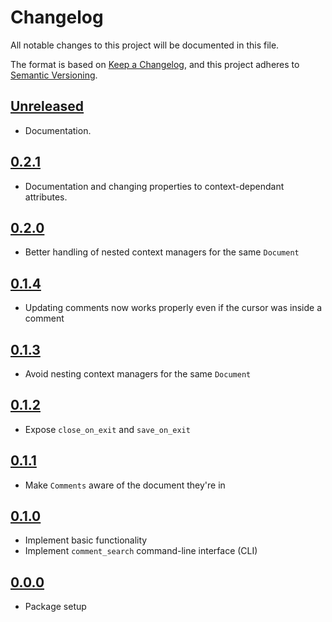 # Changelog

All notable changes to this project will be documented in this file.

The format is based on [Keep a Changelog](https://keepachangelog.com/en/1.0.0/),
and this project adheres to [Semantic Versioning](https://semver.org/spec/v2.0.0.html).

## [Unreleased]

- Documentation.

## [0.2.1]

- Documentation and changing properties to context-dependant attributes.

## [0.2.0]

- Better handling of nested context managers for the same `Document`

## [0.1.4]

- Updating comments now works properly even if the cursor was inside a comment

## [0.1.3]

- Avoid nesting context managers for the same `Document`

## [0.1.2]

- Expose `close_on_exit` and `save_on_exit`

## [0.1.1]

- Make `Comments` aware of the document they're in

## [0.1.0]

- Implement basic functionality
- Implement `comment_search` command-line interface (CLI)

## [0.0.0]

- Package setup

[Unreleased]: https://github.com/blakeNaccarato/docxrev/compare/0.2.1...develop
[0.2.1]: https://github.com/blakeNaccarato/docxrev/releases/tag/0.2.1
[0.2.0]: https://github.com/blakeNaccarato/docxrev/releases/tag/0.2.0
[0.1.4]: https://github.com/blakeNaccarato/docxrev/releases/tag/0.1.4
[0.1.3]: https://github.com/blakeNaccarato/docxrev/releases/tag/0.1.3
[0.1.2]: https://github.com/blakeNaccarato/docxrev/releases/tag/0.1.2
[0.1.1]: https://github.com/blakeNaccarato/docxrev/releases/tag/0.1.1
[0.1.0]: https://github.com/blakeNaccarato/docxrev/releases/tag/0.1.0
[0.0.0]: https://github.com/blakeNaccarato/docxrev/releases/tag/0.0.0
